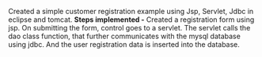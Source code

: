 Created a simple customer registration example using Jsp, Servlet, Jdbc in eclipse and tomcat. 
**Steps implemented -**
Created a registration form using jsp. 
On submitting the form, control goes to a servlet. 
The servlet calls the dao class function, that further communicates with the mysql database using jdbc. 
And the user registration data is inserted into the database.
